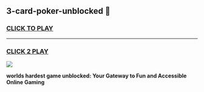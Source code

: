 
## 3-card-poker-unblocked 👋
<h3>
<a href="https://premium.freeplayer.one?title=3-card-poker-unblocked&ref=14F">CLICK TO PLAY</a></h3>
<hr>

<h3>
<a href="https://premium.freeplayer.one?title=3-card-poker-unblocked&ref=14F">CLICK 2 PLAY</a>
  
</h3>

<a href="https://premium.freeplayer.one?title=3-card-poker-unblocked&ref=12F/"><img src="https://clearcache.store/games.png"></a>


**worlds hardest game unblocked: Your Gateway to Fun and Accessible Online Gaming**
